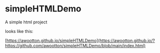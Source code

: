 # simpleHTMLDemo
A simple html project

looks like this:

[https://awootton.github.io/simpleHTMLDemo](https://awootton.github.io/?https://github.com/awootton/simpleHTMLDemo/blob/main/index.html)

